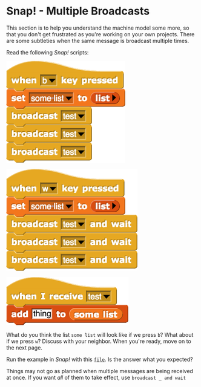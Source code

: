 # Snap! - Multiple Broadcasts

This section is to help you understand the machine model some more, so that you don't get frustrated as you're working on your own projects. There are some subtleties when the same message is broadcast multiple times.

Read the following _Snap!_ scripts:

![](../.gitbook/assets/image%20%28215%29.png)

![](../.gitbook/assets/image%20%28213%29.png)

![](../.gitbook/assets/image%20%28167%29.png)

What do you think the list `some list` will look like if we press `b`? What about if we press `w`? Discuss with your neighbor. When you're ready, move on to the next page.

Run the example in _Snap!_ with this [`file`](https://beautyjoy.github.io/bjc-r/prog/Snap/MultipleBroadcastShort.xml). Is the answer what you expected?

Things may not go as planned when multiple messages are being received at once. If you want _all_ of them to take effect, use `broadcast _ and wait`

